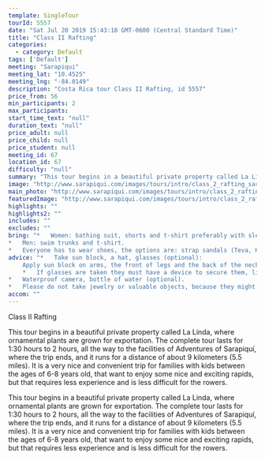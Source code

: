 ```yaml
---
template: SingleTour
tourId: 5557
date: "Sat Jul 20 2019 15:43:18 GMT-0600 (Central Standard Time)"
title: "Class II Rafting"
categories: 
  - category: Default
tags: ['Default']
meeting: "Sarapiqui"
meeting_lat: "10.4525"
meeting_lng: "-84.0149"
description: "Costa Rica tour Class II Rafting, id 5557"
price_from: 56
min_participants: 2
max_participants: 
start_time_text: "null"
duration_text: "null"
price_adult: null
price_child: null
price_student: null
meeting_id: 67
location_id: 67
difficulty: "null"
summary: "This tour begins in a beautiful private property called La Linda, where ornamental plants are grown for exportation. The complete tour lasts for 1:30 hours to 2 hours, all the way to the facilities of Adventures of Sarapiquí, where the trip ends, and it runs for a distance of about 9 kilometers (5.5 miles)."
image: "http://www.sarapiqui.com/images/tours/intro/class_2_rafting_sarapiqui_intro.png"
main_photo: "http://www.sarapiqui.com/images/tours/intro/class_2_rafting_sarapiqui_intro.png"
featuredImage: "http://www.sarapiqui.com/images/tours/intro/class_2_rafting_sarapiqui_intro.png"
highlights: ""
highlights2: ""
includes: ""
excludes: ""
bring: "*   Women: bathing suit, shorts and t-shirt preferably with sleeves to protect them from the sun.
*   Men: swim trunks and t-shirt.
*   Everyone has to wear shoes, the options are: strap sandals (Teva, Keen); water shoes or tennis shoes (NEVER flip flops or sandals without a back)."
advice: "*   Take sun block, a hat, glasses (optional):
    Apply sun block on arms, the front of legs and the back of the neck moderately.  Don not apply sun block on the back of legs because when in contact with water it will become very slippery and will increase the chances of falling out of the raft; nor on the forehead because when in contact with water it may drip onto eyes causing irritation.*   If wanted, you may bring a hat to wear under the helmet.
    *   If glasses are taken they must have a device to secure them, like a strap.
*   Waterproof camera, bottle of water (optional).
*   Please do not take jewelry or valuable objects, because they might get lost in the river."
accom: ""
---
```

Class II Rafting

This tour begins in a beautiful private property called La Linda, where ornamental plants are grown for exportation. The complete tour lasts for 1:30 hours to 2 hours, all the way to the facilities of Adventures of Sarapiquí, where the trip ends, and it runs for a distance of about 9 kilometers (5.5 miles). It is a very nice and convenient trip for families with kids between the ages of 6-8 years old, that want to enjoy some nice and exciting rapids, but that requires less experience and is less difficult for the rowers.

This tour begins in a beautiful private property called La Linda, where ornamental plants are grown for exportation. The complete tour lasts for 1:30 hours to 2 hours, all the way to the facilities of Adventures of Sarapiquí, where the trip ends, and it runs for a distance of about 9 kilometers (5.5 miles). It is a very nice and convenient trip for families with kids between the ages of 6-8 years old, that want to enjoy some nice and exciting rapids, but that requires less experience and is less difficult for the rowers.